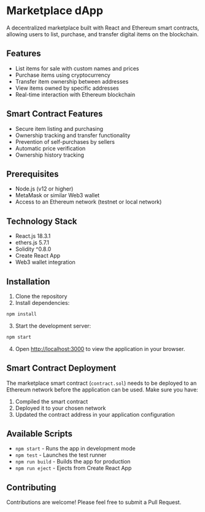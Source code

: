 # Marketplace dApp

A decentralized marketplace built with React and Ethereum smart contracts, allowing users to list, purchase, and transfer digital items on the blockchain.

## Features

- List items for sale with custom names and prices
- Purchase items using cryptocurrency
- Transfer item ownership between addresses
- View items owned by specific addresses
- Real-time interaction with Ethereum blockchain

## Smart Contract Features

- Secure item listing and purchasing
- Ownership tracking and transfer functionality
- Prevention of self-purchases by sellers
- Automatic price verification
- Ownership history tracking

## Prerequisites

- Node.js (v12 or higher)
- MetaMask or similar Web3 wallet
- Access to an Ethereum network (testnet or local network)

## Technology Stack

- React.js 18.3.1
- ethers.js 5.7.1
- Solidity ^0.8.0
- Create React App
- Web3 wallet integration

## Installation

1. Clone the repository
2. Install dependencies:
```bash
npm install
```

3. Start the development server:
```bash
npm start
```

4. Open [http://localhost:3000](http://localhost:3000) to view the application in your browser.

## Smart Contract Deployment

The marketplace smart contract (`contract.sol`) needs to be deployed to an Ethereum network before the application can be used. Make sure you have:

1. Compiled the smart contract
2. Deployed it to your chosen network
3. Updated the contract address in your application configuration

## Available Scripts

- `npm start` - Runs the app in development mode
- `npm test` - Launches the test runner
- `npm run build` - Builds the app for production
- `npm run eject` - Ejects from Create React App

## Contributing

Contributions are welcome! Please feel free to submit a Pull Request.
